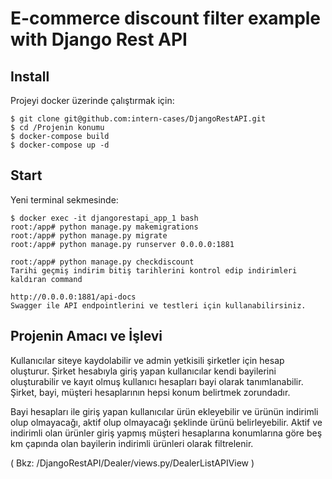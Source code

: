 # E-commerce discount filter example with Django Rest API

Install
----
Projeyi docker üzerinde çalıştırmak için:
    
    $ git clone git@github.com:intern-cases/DjangoRestAPI.git
    $ cd /Projenin konumu
    $ docker-compose build
    $ docker-compose up -d
    
Start
---
Yeni terminal sekmesinde:

    $ docker exec -it djangorestapi_app_1 bash
    root:/app# python manage.py makemigrations
    root:/app# python manage.py migrate
    root:/app# python manage.py runserver 0.0.0.0:1881
    
    root:/app# python manage.py checkdiscount
    Tarihi geçmiş indirim bitiş tarihlerini kontrol edip indirimleri kaldıran command
    
    http://0.0.0.0:1881/api-docs
    Swagger ile API endpointlerini ve testleri için kullanabilirsiniz.
    
    
Projenin Amacı ve İşlevi
---
 Kullanıcılar siteye kaydolabilir ve admin yetkisili şirketler için hesap oluşturur. Şirket hesabıyla 
 giriş yapan kullanıcılar kendi bayilerini oluşturabilir ve kayıt olmuş kullanıcı hesapları bayi olarak tanımlanabilir.
 Şirket, bayi, müşteri hesaplarının hepsi konum belirtmek zorundadır.
 
 Bayi hesapları ile giriş yapan kullanıcılar ürün ekleyebilir ve ürünün indirimli olup olmayacağı, aktif olup olmayacağı
 şeklinde ürünü belirleyebilir. Aktif ve indirimli olan ürünler giriş yapmış müşteri hesaplarına konumlarına göre beş km çapında
 olan bayilerin indirimli ürünleri olarak filtrelenir.
 
 ( Bkz: /DjangoRestAPI/Dealer/views.py/DealerListAPIView )
 
